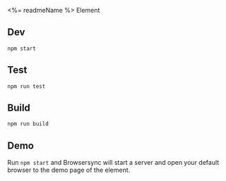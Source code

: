 <%= readmeName %> Element

## Dev

    npm start

## Test

    npm run test

## Build

    npm run build

## Demo

Run `npm start` and Browsersync will start a server and open your default browser to the demo page of the element.

